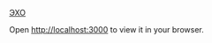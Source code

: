 [ЭХО](https://ksushamzm.github.io/my-app/)

Open [http://localhost:3000](http://localhost:3000) to view it in your browser.
